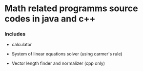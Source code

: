 # Math related programms source codes in java and c++

### Includes

- calculator

- System of linear equations solver (using carmer's rule)

- Vector length finder and normalizer (cpp only)
